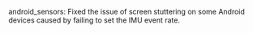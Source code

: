 android_sensors: Fixed the issue of screen stuttering on some Android devices caused by failing to set the IMU event rate.
